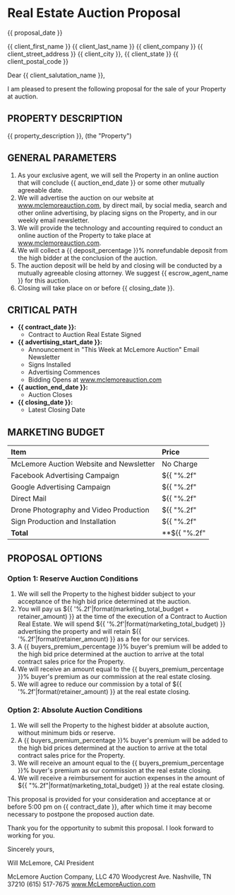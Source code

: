 # Real Estate Auction Proposal

{{ proposal_date }}

{{ client_first_name }} {{ client_last_name }}
{{ client_company }}
{{ client_street_address }}
{{ client_city }}, {{ client_state }} {{ client_postal_code }}

Dear {{ client_salutation_name }},

I am pleased to present the following proposal for the sale of your Property at auction.

## PROPERTY DESCRIPTION

{{ property_description }}, (the "Property")

## GENERAL PARAMETERS

1.  As your exclusive agent, we will sell the Property in an online auction that will conclude {{ auction_end_date }} or some other mutually agreeable date.
2.  We will advertise the auction on our website at www.mclemoreauction.com, by direct mail, by social media, search and other online advertising, by placing signs on the Property, and in our weekly email newsletter.
3.  We will provide the technology and accounting required to conduct an online auction of the Property to take place at www.mclemoreauction.com.
4.  We will collect a {{ deposit_percentage }}% nonrefundable deposit from the high bidder at the conclusion of the auction.
5.  The auction deposit will be held by and closing will be conducted by a mutually agreeable closing attorney. We suggest {{ escrow_agent_name }} for this auction.
6.  Closing will take place on or before {{ closing_date }}.

## CRITICAL PATH

*   **{{ contract_date }}:**
    *   Contract to Auction Real Estate Signed
*   **{{ advertising_start_date }}:**
    *   Announcement in "This Week at McLemore Auction" Email Newsletter
    *   Signs Installed
    *   Advertising Commences
    *   Bidding Opens at www.mclemoreauction.com
*   **{{ auction_end_date }}:**
    *   Auction Closes
*   **{{ closing_date }}:**
    *   Latest Closing Date

## MARKETING BUDGET

| Item                                  | Price      |
| :------------------------------------ | :--------- |
| McLemore Auction Website and Newsletter | No Charge  |
| Facebook Advertising Campaign         | ${{ "%.2f"|format(marketing_facebook_cost) }}    |
| Google Advertising Campaign           | ${{ "%.2f"|format(marketing_google_cost) }}    |
| Direct Mail                           | ${{ "%.2f"|format(marketing_mail_cost) }}    |
| Drone Photography and Video Production| ${{ "%.2f"|format(marketing_drone_cost) }}    |
| Sign Production and Installation      | ${{ "%.2f"|format(marketing_sign_cost) }}    |
| **Total**                             | **${{ "%.2f"|format(marketing_total_budget) }}** |

## PROPOSAL OPTIONS

### Option 1: Reserve Auction Conditions

1.  We will sell the Property to the highest bidder subject to your acceptance of the high bid price determined at the auction.
2.  You will pay us ${{ '%.2f'|format(marketing_total_budget + retainer_amount) }} at the time of the execution of a Contract to Auction Real Estate. We will spend ${{ '%.2f'|format(marketing_total_budget) }} advertising the property and will retain ${{ '%.2f'|format(retainer_amount) }} as a fee for our services.
3.  A {{ buyers_premium_percentage }}% buyer's premium will be added to the high bid price determined at the auction to arrive at the total contract sales price for the Property.
4.  We will receive an amount equal to the {{ buyers_premium_percentage }}% buyer's premium as our commission at the real estate closing.
5.  We will agree to reduce our commission by a total of ${{ '%.2f'|format(retainer_amount) }} at the real estate closing.

### Option 2: Absolute Auction Conditions

1.  We will sell the Property to the highest bidder at absolute auction, without minimum bids or reserve.
2.  A {{ buyers_premium_percentage }}% buyer's premium will be added to the high bid prices determined at the auction to arrive at the total contract sales price for the Property.
3.  We will receive an amount equal to the {{ buyers_premium_percentage }}% buyer's premium as our commission at the real estate closing.
4.  We will receive a reimbursement for auction expenses in the amount of ${{ "%.2f"|format(marketing_total_budget) }} at the real estate closing.

This proposal is provided for your consideration and acceptance at or before 5:00 pm on {{ contract_date }}, after which time it may become necessary to postpone the proposed auction date.

Thank you for the opportunity to submit this proposal. I look forward to working for you.

Sincerely yours,

Will McLemore, CAI
President

McLemore Auction Company, LLC
470 Woodycrest Ave.
Nashville, TN 37210
(615) 517-7675
www.McLemoreAuction.com